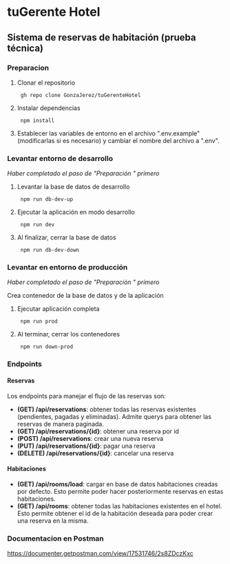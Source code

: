 # tuGerente Hotel

## Sistema de reservas de habitación (prueba técnica)

### Preparacion

1. Clonar el repositorio

        gh repo clone GonzaJerez/tuGerenteHotel

2. Instalar dependencias

        npm install

3. Establecer las variables de entorno en el archivo ".env.example" (modificarlas si es necesario) y cambiar el nombre del archivo a ".env".

### Levantar entorno de desarrollo

*Haber completado el paso de "Preparación " primero*

1. Levantar la base de datos de desarrollo

        npm run db-dev-up

2. Ejecutar la aplicación en modo desarrollo

        npm run dev

3. Al finalizar, cerrar la base de datos

        npm run db-dev-down


### Levantar en entorno de producción 

*Haber completado el paso de "Preparación " primero*

Crea contenedor de la base de datos y de la aplicación

1. Ejecutar aplicación completa

        npm run prod

2. Al terminar, cerrar los contenedores

        npm run down-prod

### Endpoints

#### Reservas

Los endpoints para manejar el flujo de las reservas son:

- **(GET) /api/reservations**: obtener todas las reservas existentes (pendientes, pagadas y eliminadas).
Admite querys para obtener las reservas de manera paginada.
- **(GET) /api/reservations/{id}**: obtener una reserva por id
- **(POST) /api/reservations**: crear una nueva reserva
- **(PUT) /api/reservations/{id}**: pagar una reserva
- **(DELETE) /api/reservations/{id}**: cancelar una reserva

#### Habitaciones

- **(GET) /api/rooms/load**: cargar en base de datos habitaciones creadas por defecto. Esto permite poder hacer posteriormente reservas en estas habitaciones.
- **(GET) /api/rooms**: obtener todas las habitaciones existentes en el hotel. Esto permite obtener el id de la habitación deseada para poder crear una reserva en la misma.

### Documentacion en Postman

https://documenter.getpostman.com/view/17531746/2s8ZDczKxc